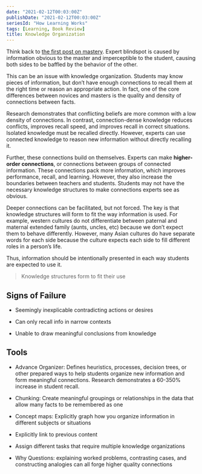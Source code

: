 ```yaml
---
date: "2021-02-12T00:03:00Z"
publishDate: "2021-02-12T00:03:00Z"
seriesId: "How Learning Works"
tags: [Learning, Book Review]
title: Knowledge Organization
---
```


Think back to [the first post on mastery](./2021-02-12-1-Knowledge-Types-and-Mastery.md). Expert blindspot is caused by information obvious to the master and imperceptible to the student, causing both sides to be baffled by the behavior of the other. 

This can be an issue with knowledge organization. <!--more-->  Students may know pieces of information, but don’t have enough connections to recall them at the right time or reason an appropriate action. In fact, one of the core differences between novices and masters is the quality and density of connections between facts.

Research demonstrates that conflicting beliefs are more common with a low density of connections. In contrast, connection-dense knowledge reduces conflicts, improves recall speed, and improves recall in correct situations. Isolated knowledge must be recalled directly. However, experts can use connected knowledge to reason new information without directly recalling it.

Further, these connections build on themselves. Experts can make **higher-order connections**, or connections between groups of connected information. These connections pack more information, which improves performance, recall, and learning. However, they also increase the boundaries between teachers and students. Students may not have the necessary knowledge structures to make connections experts see as
obvious.

Deeper connections can be facilitated, but not forced. The key is that knowledge structures will form to fit the way information is used. For example, western cultures do not differentiate between paternal and maternal extended family (aunts, uncles, etc) because we don’t expect them to behave differently. However, many Asian cultures do have separate words for each side because the culture expects each side to fill different roles in a person’s life.

Thus, information should be intentionally presented in each way students are expected to use it.

> Knowledge structures form to fit their use

## Signs of Failure

  - Seemingly inexplicable contradicting actions or desires

  - Can only recall info in narrow contexts

  - Unable to draw meaningful conclusions from knowledge

## Tools

  - Advance Organizer: Defines heuristics, processes, decision trees, or other prepared ways to help students organize new information and form meaningful connections. Research demonstrates a 60-350% increase in student recall.

  - Chunking: Create meaningful groupings or relationships in the data that allow many facts to be remembered as one

  - Concept maps: Explicitly graph how you organize information in different subjects or situations

  - Explicitly link to previous content

  - Assign different tasks that require multiple knowledge organizations

  - Why Questions: explaining worked problems, contrasting cases, and constructing analogies can all forge higher quality connections

